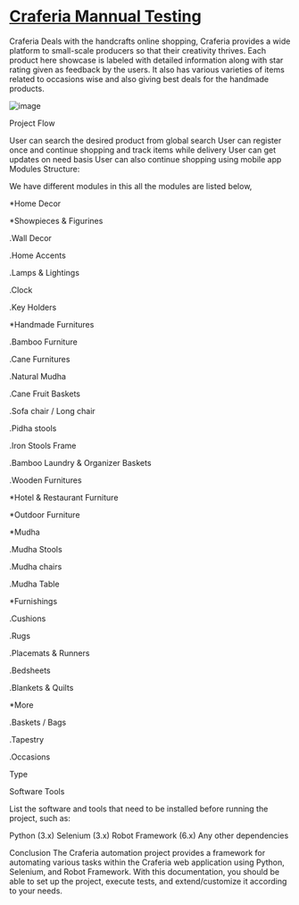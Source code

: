 # <a href="https://craferia.com/"> Craferia Mannual Testing</a>

Craferia Deals with the handcrafts online shopping, Craferia provides a wide platform to small-scale producers so that their creativity thrives. Each product here showcase is labeled with detailed information along with star rating given as feedback by the users. 
It also has various varieties of items related to occasions wise and also giving best deals for the handmade products.

![image](https://github.com/smartinternz02/SI-GuidedProject-705133-1707205469/assets/104365761/36e7568e-e855-4c16-86a6-36a6d6ae538f)

Project Flow

User can search the desired product from global search
User can register once and continue shopping and track items while delivery
User can get updates on need basis
User can also continue shopping using mobile app
Modules Structure:

We have different modules in this all the modules are listed below,

*Home Decor



*Showpieces & Figurines

.Wall Decor

.Home Accents

.Lamps & Lightings

.Clock

.Key Holders



*Handmade Furnitures



.Bamboo Furniture

.Cane Furnitures

.Natural Mudha

.Cane Fruit Baskets

.Sofa chair / Long chair

.Pidha stools

.Iron Stools Frame

.Bamboo Laundry & Organizer Baskets

.Wooden Furnitures



*Hotel & Restaurant Furniture



*Outdoor Furniture



*Mudha



.Mudha Stools

.Mudha chairs

.Mudha Table



*Furnishings



.Cushions

.Rugs

.Placemats & Runners

.Bedsheets

.Blankets & Quilts



*More




.Baskets / Bags

.Tapestry

.Occasions

Type

Software Tools

List the software and tools that need to be installed before running the project, such as:

Python (3.x)
Selenium (3.x)
Robot Framework (6.x)
Any other dependencies

Conclusion
The Craferia automation project provides a framework for automating various tasks within the Craferia web application using Python, Selenium, and Robot Framework. With this documentation, you should be able to set up the project, execute tests, and extend/customize it according to your needs.
